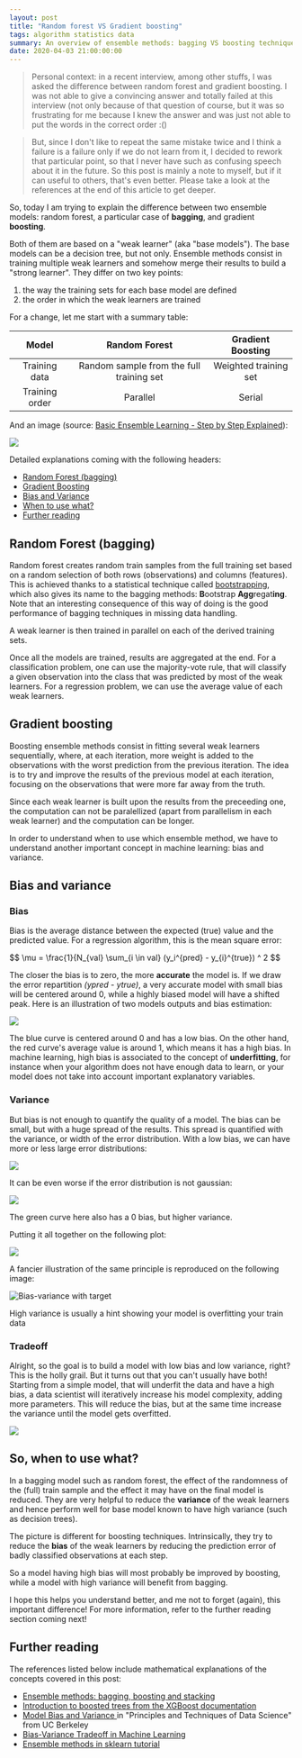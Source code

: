 ```yaml
---
layout: post
title: "Random forest VS Gradient boosting"
tags: algorithm statistics data
summary: An overview of ensemble methods: bagging VS boosting techniques.
date: 2020-04-03 21:00:00:00
---
```



> Personal context: in a recent interview, among other stuffs, I was asked the difference between random forest and gradient boosting. I was not able to give a convincing answer and totally failed at this interview (not only because of that question of course, but it was so frustrating for me because I knew the answer and was just not able to put the words in the correct order :()

> But, since I don't like to repeat the same mistake twice and I think a failure is a failure only if we do not learn from it, I decided to rework that particular point, so that I never have such as confusing speech about it in the future. So this post is mainly a note to myself, but if it can useful to others, that's even better. Please take a look at the references at the end of this article to get deeper.


So, today I am trying to explain the difference between two ensemble models: random forest, a particular case of **bagging**, and gradient **boosting**.

Both of them are based on a "weak learner" (aka "base models"). The base models can be a decision tree, but not only. Ensemble methods consist in training multiple weak learners and somehow merge their results to build a "strong learner". They differ on two key points:

1. the way the training sets for each base model are defined
2. the order in which the weak learners are trained

For a change, let me start with a summary table:

|      Model     | Random Forest | Gradient Boosting |
|:--------------:|:-------------:|:-----------------:|
| Training data  | Random sample from the full training set | Weighted training set |
| Training order | Parallel | Serial |

And an image (source: [Basic Ensemble Learning - Step by Step Explained](https://towardsdatascience.com/basic-ensemble-learning-random-forest-adaboost-gradient-boosting-step-by-step-explained-95d49d1e2725)):

![](https://miro.medium.com/max/2000/1*bUySDOFp1SdzJXWmWJsXRQ.png)

Detailed explanations coming with the following headers:

- [Random Forest (bagging)](#random-forest-bagging)
- [Gradient Boosting](#gradient-boosting)
- [Bias and Variance](#bias-and-variance)
- [When to use what?](#when-to-use-what)
- [Further reading](#further-reading)


## Random Forest (bagging)

Random forest creates random train samples from the full training set based on a random selection of both rows (observations) and columns (features). This is achieved thanks to a statistical technique called [bootstrapping](https://en.wikipedia.org/wiki/Bootstrapping_(statistics)), which also gives its name to the bagging methods: **B**ootstrap **Agg**regat**ing**. Note that an interesting consequence of this way of doing is the good performance of bagging techniques in missing data handling.

A weak learner is then trained in parallel on each of the derived training sets.

Once all the models are trained, results are aggregated at the end. For a classification problem, one can use the majority-vote rule, that will classify a given observation into the class that was predicted by most of the weak learners. For a regression problem, we can use the average value of each weak learners.


## Gradient boosting

Boosting ensemble methods consist in fitting several weak learners sequentially, where, at each iteration, more weight is added to the observations with the worst prediction from the previous iteration. The idea is to try and improve the results of the previous model at each iteration, focusing on the observations that were more far away from the truth.

Since each weak learner is built upon the results from the preceeding one, the computation can not be paralellized (apart from parallelism in each weak learner) and the computation can be longer.



In order to understand when to use which ensemble method, we have to understand another important concept in machine learning: bias and variance.


## Bias and variance

### Bias

Bias is the average distance between the expected (true) value and the predicted value. For a regression algorithm, this is the mean square error:

$$
\mu = \frac{1}{N_{val} \sum_{i \in val} (y_i^{pred} - y_{i}^{true}) ^ 2
$$

The closer the bias is to zero, the more **accurate** the model is. If we draw the error repartition _(ypred - ytrue)_, a very accurate model with small bias will be centered around 0, while a highly biased model will have a shifted peak. Here is an illustration of two models outputs and bias estimation:

![](/img/posts/bias.png)

The blue curve is centered around 0 and has a low bias. On the other hand, the red curve's average value is around 1, which means it has a high bias. In machine learning, high bias is associated to the concept of **underfitting**, for instance when your algorithm does not have enough data to learn, or your model does not take into account important explanatory variables.


### Variance

But bias is not enough to quantify the quality of a model. The bias can be small, but with a huge spread of the results. This spread is quantified with the variance, or width of the error distribution. With a low bias, we can have more or less large error distributions:

![](/img/posts/variance.png)

It can be even worse if the error distribution is not gaussian:

![](/img/posts/variance2.png)

The green curve here also has a 0 bias, but higher variance.

Putting it all together on the following plot:

![](/img/posts/bias_variance.png)

A fancier illustration of the same principle is reproduced on the following image:

![Bias-variance with target](https://steemitimages.com/p/NTy4GV6ooFRkjTArCrebYc2WCCmX2KY4SfTbUDpHWd3cmDQEGX7c8hJ1fVfkQAf9mpPQji7tszapneVrLwuKLfdyJuwCsGNTHRnUejSXUCeYJyqTK5u1zmv51Uk1vxmG7CddDRMQxcF37SunaaiyARkuM3We5s5C4Btqa3mY?format=match&mode=fit&width=640)

High variance is usually a hint showing your model is overfitting your train data

### Tradeoff

Alright, so the goal is to build a model with low bias and low variance, right? This is the holly grail. But it turns out that you can't usually have both! Starting from a simple model, that will underfit the data and have a high bias, a data scientist will iteratively increase his model complexity, adding more parameters. This will reduce the bias, but at the same time increase the variance until the model gets overfitted.

![](https://files.ai-pool.com/a/eba93f5a75070f0fbb9d86bec8a009e9.png)


## So, when to use what?

In a bagging model such as random forest, the effect of the randomness of the (full) train sample and the effect it may have on the final model is reduced. They are very helpful to reduce the **variance** of the weak learners and hence perform well for base model known to have high variance (such as decision trees).

The picture is different for boosting techniques. Intrinsically, they try to reduce the **bias** of the weak learners by reducing the prediction error of badly classified observations at each step.

So a model having high bias will most probably be improved by boosting, while a model with high variance will benefit from bagging.



I hope this helps you understand better, and me not to forget (again), this important difference! For more information, refer to the further reading section coming next!


## Further reading

The references listed below include mathematical explanations of the concepts covered in this post:

- [Ensemble methods: bagging, boosting and stacking](https://towardsdatascience.com/ensemble-methods-bagging-boosting-and-stacking-c9214a10a205)
- [Introduction to boosted trees from the XGBoost documentation](https://xgboost.readthedocs.io/en/latest/tutorials/model.html)
- [Model Bias and Variance ](https://www.textbook.ds100.org/ch/15/bias_modeling.html) in "Principles and Techniques of Data Science" from UC Berkeley
- [Bias-Variance Tradeoff in Machine Learning](https://ai-pool.com/a/s/bias-variance-tradeoff-in-machine-learning)
- [Ensemble methods in sklearn tutorial](https://scikit-learn.org/stable/modules/ensemble.html)
